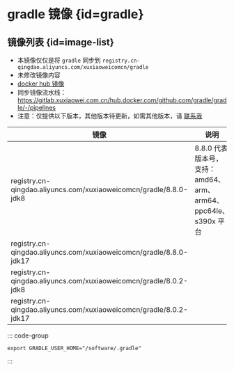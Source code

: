 # gradle 镜像 {id=gradle}

## 镜像列表 {id=image-list}

- 本镜像仅仅是将 `gradle` 同步到 `registry.cn-qingdao.aliyuncs.com/xuxiaoweicomcn/gradle`
- 未修改镜像内容
- [docker hub 镜像](https://hub.docker.com/_/gradle)
- 同步镜像流水线：https://gitlab.xuxiaowei.com.cn/hub.docker.com/github.com/gradle/gradle/-/pipelines
- 注意：仅提供以下版本，其他版本待更新，如需其他版本，请 [联系我](../../../guide/website.md)

| 镜像                                                                 | 说明                                              |
|--------------------------------------------------------------------|-------------------------------------------------|
| registry.cn-qingdao.aliyuncs.com/xuxiaoweicomcn/gradle/8.8.0-jdk8  | 8.8.0 代表版本号，支持：amd64、arm、arm64、ppc64le、s390x 平台 |
| registry.cn-qingdao.aliyuncs.com/xuxiaoweicomcn/gradle/8.8.0-jdk17 |                                                 |
| registry.cn-qingdao.aliyuncs.com/xuxiaoweicomcn/gradle/8.0.2-jdk8  |                                                 |
| registry.cn-qingdao.aliyuncs.com/xuxiaoweicomcn/gradle/8.0.2-jdk17 |                                                 |

::: code-group

```shell [本地仓库位置]
export GRADLE_USER_HOME="/software/.gradle"
```

:::

<style>

._image_registry_cn-qingdao_aliyuncs_com_xuxiaoweicomcn_gradle table tr th:nth-child(1), 
._image_registry_cn-qingdao_aliyuncs_com_xuxiaoweicomcn_gradle table tr td:nth-child(1) {
    min-width: 485px;
}

._image_registry_cn-qingdao_aliyuncs_com_xuxiaoweicomcn_gradle table tr th:nth-child(2), 
._image_registry_cn-qingdao_aliyuncs_com_xuxiaoweicomcn_gradle table tr td:nth-child(2) {
    min-width: 600px;
}

</style>
